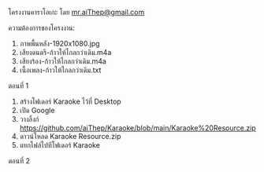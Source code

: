 โครงงานคาราโอเกะ โดย mr.aiThep@gmail.com

ความต้องการของโครงงาน:
1. ภาพพื้นหลัง-1920x1080.jpg
2. เสียงดนตรี-ก้าวให้ไกลกว่าเดิม.m4a
3. เสียงร้อง-ก้าวให้ไกลกว่าเดิม.m4a
4. เนื้อเพลง-ก้าวให้ไกลกว่าเดิม.txt

ตอนที่ 1
1. สร้างโฟเดอร์ Karaoke ไว้ที่ Desktop
2. เปิด Google
3. วางลิ้งก์ https://github.com/aiThep/Karaoke/blob/main/Karaoke%20Resource.zip
4. ดาวน์โหลด Karaoke Resource.zip
5. แยกไฟล์ไปทีโฟเดอร์ Karaoke

ตอนที่ 2
